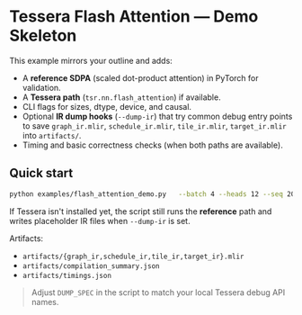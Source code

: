 # Tessera Flash Attention — Demo Skeleton

This example mirrors your outline and adds:
- A **reference SDPA** (scaled dot-product attention) in PyTorch for validation.
- A **Tessera path** (`tsr.nn.flash_attention`) if available.
- CLI flags for sizes, dtype, device, and causal.
- Optional **IR dump hooks** (`--dump-ir`) that try common debug entry points
  to save `graph_ir.mlir`, `schedule_ir.mlir`, `tile_ir.mlir`, `target_ir.mlir` into `artifacts/`.
- Timing and basic correctness checks (when both paths are available).

## Quick start

```bash
python examples/flash_attention_demo.py   --batch 4 --heads 12 --seq 2048 --dim 64   --dtype bf16 --device auto --causal --dump-ir
```

If Tessera isn't installed yet, the script still runs the **reference** path and
writes placeholder IR files when `--dump-ir` is set.

Artifacts:
- `artifacts/{graph_ir,schedule_ir,tile_ir,target_ir}.mlir`
- `artifacts/compilation_summary.json`
- `artifacts/timings.json`

> Adjust `DUMP_SPEC` in the script to match your local Tessera debug API names.